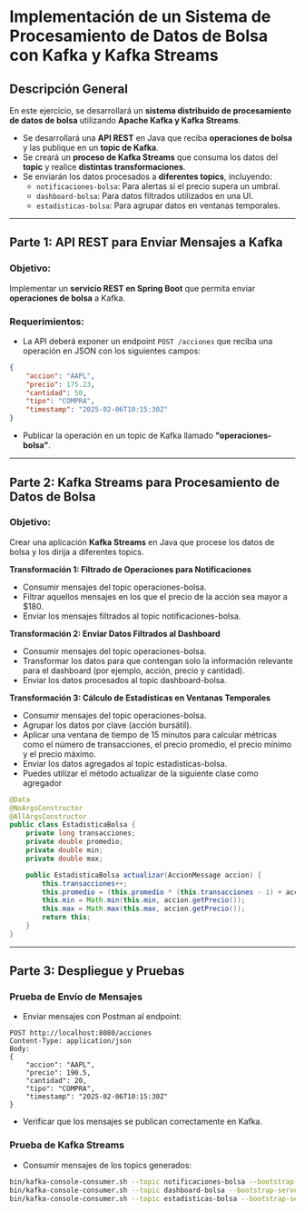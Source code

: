 # **Implementación de un Sistema de Procesamiento de Datos de Bolsa con Kafka y Kafka Streams**

## **Descripción General**
En este ejercicio, se desarrollará un **sistema distribuido de procesamiento de datos de bolsa** utilizando **Apache Kafka y Kafka Streams**.

- Se desarrollará una **API REST** en Java que reciba **operaciones de bolsa** y las publique en un **topic de Kafka**.
- Se creará un **proceso de Kafka Streams** que consuma los datos del **topic** y realice **distintas transformaciones**.
- Se enviarán los datos procesados a **diferentes topics**, incluyendo:
    - `notificaciones-bolsa`: Para alertas si el precio supera un umbral.
    - `dashboard-bolsa`: Para datos filtrados utilizados en una UI.
    - `estadisticas-bolsa`: Para agrupar datos en ventanas temporales.

---

## **Parte 1: API REST para Enviar Mensajes a Kafka**

### **Objetivo:**
Implementar un **servicio REST en Spring Boot** que permita enviar **operaciones de bolsa** a Kafka.

### **Requerimientos**:
- La API deberá exponer un endpoint `POST /acciones` que reciba una operación en JSON con los siguientes campos:

```json
{
    "accion": "AAPL",
    "precio": 175.23,
    "cantidad": 50,
    "tipo": "COMPRA",
    "timestamp": "2025-02-06T10:15:30Z"
}
```

- Publicar la operación en un topic de Kafka llamado **"operaciones-bolsa"**.



---

## **Parte 2: Kafka Streams para Procesamiento de Datos de Bolsa**

### **Objetivo:**
Crear una aplicación **Kafka Streams** en Java que procese los datos de bolsa y los dirija a diferentes topics.

**Transformación 1: Filtrado de Operaciones para Notificaciones**
- Consumir mensajes del topic operaciones-bolsa.
- Filtrar aquellos mensajes en los que el precio de la acción sea mayor a $180. 
- Enviar los mensajes filtrados al topic notificaciones-bolsa.

**Transformación 2: Enviar Datos Filtrados al Dashboard**
- Consumir mensajes del topic operaciones-bolsa.
- Transformar los datos para que contengan solo la información relevante para el dashboard (por ejemplo, acción, precio y cantidad).
- Enviar los datos procesados al topic dashboard-bolsa.

**Transformación 3: Cálculo de Estadísticas en Ventanas Temporales**
- Consumir mensajes del topic operaciones-bolsa.
- Agrupar los datos por clave (acción bursátil).
- Aplicar una ventana de tiempo de 15 minutos para calcular métricas como el número de transacciones, el precio promedio, el precio mínimo y el precio máximo.
- Enviar los datos agregados al topic estadisticas-bolsa.
- Puedes utilizar el método actualizar de la siguiente clase como agregador

```java
@Data
@NoArgsConstructor
@AllArgsConstructor
public class EstadisticaBolsa {
    private long transacciones;
    private double promedio;
    private double min;
    private double max;

    public EstadisticaBolsa actualizar(AccionMessage accion) {
        this.transacciones++;
        this.promedio = (this.promedio * (this.transacciones - 1) + accion.getPrecio()) / this.transacciones;
        this.min = Math.min(this.min, accion.getPrecio());
        this.max = Math.max(this.max, accion.getPrecio());
        return this;
    }
}
```
---

## **Parte 3: Despliegue y Pruebas**

### **Prueba de Envío de Mensajes**
- Enviar mensajes con Postman al endpoint:
```http
POST http://localhost:8080/acciones
Content-Type: application/json
Body:
{
    "accion": "AAPL",
    "precio": 190.5,
    "cantidad": 20,
    "tipo": "COMPRA",
    "timestamp": "2025-02-06T10:15:30Z"
}
```
- Verificar que los mensajes se publican correctamente en Kafka.

### **Prueba de Kafka Streams**
- Consumir mensajes de los topics generados:
```sh
bin/kafka-console-consumer.sh --topic notificaciones-bolsa --bootstrap-server localhost:9092 --from-beginning
bin/kafka-console-consumer.sh --topic dashboard-bolsa --bootstrap-server localhost:9092 --from-beginning
bin/kafka-console-consumer.sh --topic estadisticas-bolsa --bootstrap-server localhost:9092 --from-beginning
```